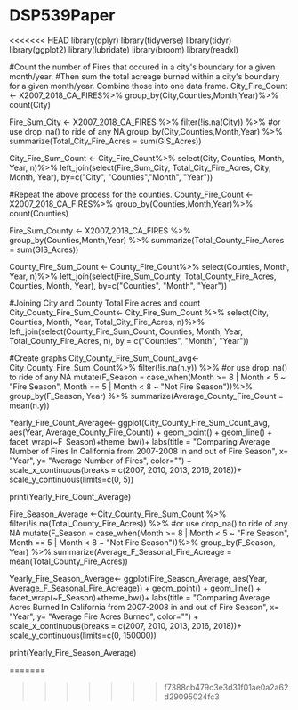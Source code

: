 # DSP539Paper
<<<<<<< HEAD
library(dplyr)
library(tidyverse)
library(tidyr)
library(ggplot2)
library(lubridate)
library(broom)
library(readxl)

#Count the number of Fires that occured in a city's boundary for a given month/year. 
#Then sum the total acreage burned within a city's boundary for a given month/year. Combine those into one data frame.
City_Fire_Count <- X2007_2018_CA_FIRES%>%
  group_by(City,Counties,Month,Year)%>%
  count(City)

Fire_Sum_City <- X2007_2018_CA_FIRES %>% 
  filter(!is.na(City)) %>% #or use drop_na() to ride of any NA
  group_by(City,Counties,Month,Year) %>%
  summarize(Total_City_Fire_Acres = sum(GIS_Acres))

City_Fire_Sum_Count <- City_Fire_Count%>%
  select(City, Counties, Month, Year, n)%>%
  left_join(select(Fire_Sum_City, Total_City_Fire_Acres, City, Month, Year),
            by=c("City", "Counties","Month", "Year"))

#Repeat the above process for the counties.
County_Fire_Count <- X2007_2018_CA_FIRES%>%
  group_by(Counties,Month,Year)%>%
  count(Counties)

Fire_Sum_County <- X2007_2018_CA_FIRES %>% 
  group_by(Counties,Month,Year) %>%
  summarize(Total_County_Fire_Acres = sum(GIS_Acres))

County_Fire_Sum_Count <- County_Fire_Count%>%
  select(Counties, Month, Year, n)%>%
  left_join(select(Fire_Sum_County, Total_County_Fire_Acres, Counties, Month, Year),
            by=c("Counties", "Month", "Year"))


#Joining City and County Total Fire acres and count
City_County_Fire_Sum_Count<- City_Fire_Sum_Count %>%
  select(City, Counties, Month, Year, Total_City_Fire_Acres, n)%>%
  left_join(select(County_Fire_Sum_Count, Counties, Month, Year, Total_County_Fire_Acres, n),
            by = c("Counties", "Month", "Year"))

#Create graphs
City_County_Fire_Sum_Count_avg<- City_County_Fire_Sum_Count%>%
  filter(!is.na(n.y)) %>% #or use drop_na() to ride of any NA
  mutate(F_Season = case_when(Month >= 8 | Month < 5 ~ "Fire Season",
                              Month == 5 | Month < 8 ~ "Not Fire Season"))%>%
  group_by(F_Season, Year) %>%
  summarize(Average_County_Fire_Count = mean(n.y))

Yearly_Fire_Count_Average<- ggplot(City_County_Fire_Sum_Count_avg, aes(Year, Average_County_Fire_Count)) + 
  geom_point() + geom_line() + facet_wrap(~F_Season)+theme_bw()+
  labs(title = "Comparing Average Number of Fires In California from 2007-2008 in and out of Fire Season", x= "Year", y= "Average Number of Fires", color="") +
  scale_x_continuous(breaks = c(2007, 2010, 2013, 2016, 2018))+
  scale_y_continuous(limits=c(0, 5))

print(Yearly_Fire_Count_Average)


Fire_Season_Average <-City_County_Fire_Sum_Count %>% 
  filter(!is.na(Total_County_Fire_Acres)) %>% #or use drop_na() to ride of any NA
  mutate(F_Season = case_when(Month >= 8 | Month < 5 ~ "Fire Season",
                            Month == 5 | Month < 8 ~ "Not Fire Season"))%>%
  group_by(F_Season, Year) %>%
  summarize(Average_F_Seasonal_Fire_Acreage = mean(Total_County_Fire_Acres))

Yearly_Fire_Season_Average<- ggplot(Fire_Season_Average, aes(Year, Average_F_Seasonal_Fire_Acreage)) + 
  geom_point() + geom_line() + facet_wrap(~F_Season)+theme_bw()+
  labs(title = "Comparing Average Acres Burned In California from 2007-2008 in and out of Fire Season", x= "Year", y= "Average Fire Acres Burned", color="") +
  scale_x_continuous(breaks = c(2007, 2010, 2013, 2016, 2018))+
  scale_y_continuous(limits=c(0, 150000))

print(Yearly_Fire_Season_Average)

=======
>>>>>>> f7388cb479c3e3d31f01ae0a2a62d29095024fc3
